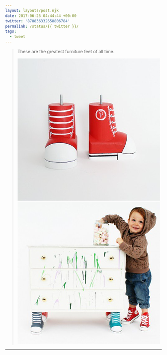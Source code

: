 ```yaml
---
layout: layouts/post.njk
date: 2017-06-25 04:44:44 +00:00
twitter: '878836332658806784'
permalink: /status/{{ twitter }}/
tags: 
  - tweet
---
```


> These are the greatest furniture feet of all time. 
> 
> ![furniture feet that look like little Converse high-tops](/img/878836332658806784-DDJA9yRVwAAV4h7.jpg)
> ![dresser with the furniture feet next to a kid wearing high-tops too](/img/878836332658806784-DDJA909UMAI8xFM.jpg)

---
